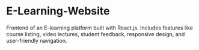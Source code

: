 # E-Learning-Website
Frontend of an E-learning platform built with React.js. Includes features like course listing, video lectures, student feedback, responsive design, and user-friendly navigation.
